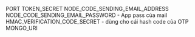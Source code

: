 PORT
TOKEN_SECRET
NODE_CODE_SENDING_EMAIL_ADDRESS
NODE_CODE_SENDING_EMAIL_PASSWORD - App pass của mail
HMAC_VERIFICATION_CODE_SECRET - dùng cho cái hash code của OTP
MONGO_URI
